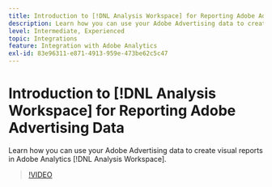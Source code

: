 ```yaml
---
title: Introduction to [!DNL Analysis Workspace] for Reporting Adobe Advertising Data
description: Learn how you can use your Adobe Advertising data to create visual reports in Adobe Analytics [!DNL Analysis Workspace].
level: Intermediate, Experienced
topic: Integrations
feature: Integration with Adobe Analytics
exl-id: 83e96311-e871-4913-959e-473be62c5c47
---
```

# Introduction to [!DNL Analysis Workspace] for Reporting Adobe Advertising Data

Learn how you can use your Adobe Advertising data to create visual reports in Adobe Analytics [!DNL Analysis Workspace].

>[!VIDEO](https://video.tv.adobe.com/v/33492)
